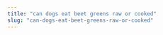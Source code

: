 ```yaml
---
title: "can dogs eat beet greens raw or cooked"
slug: "can-dogs-eat-beet-greens-raw-or-cooked"
---
```


